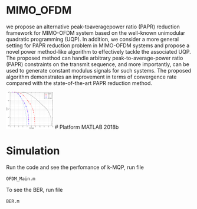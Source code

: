 # MIMO_OFDM
we propose an alternative peak-toaveragepower ratio (PAPR) reduction framework for MIMO-OFDM
system based on the well-known unimodular quadratic
programming (UQP). In addition, we consider a more general
setting for PAPR reduction problem in MIMO-OFDM systems
and propose a novel power method-like algorithm to effectively
tackle the associated UQP. The proposed method can handle
arbitrary peak-to-average-power ratio (PAPR) constraints on
the transmit sequence, and more importantly, can be used to
generate constant modulus signals for such systems. The proposed
algorithm demonstrates an improvement in terms of convergence
rate compared with the state-of-the-art PAPR reduction method.

<img src="https://github.com/coran123/MIMO_OFDM/raw/master/pictures/papr_10000.eps" width="128px">
# Platform
MATLAB 2018b

# Simulation
Run the code and see the perfomance of k-MQP, run file

```
OFDM_Main.m
```

To see the BER, run file

```
BER.m
```
